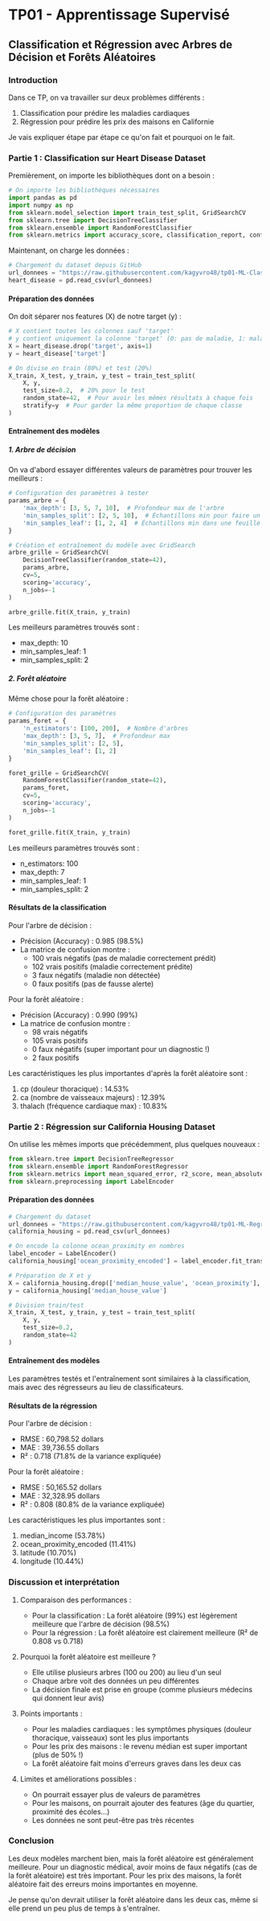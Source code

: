 # TP01 - Apprentissage Supervisé
## Classification et Régression avec Arbres de Décision et Forêts Aléatoires

### Introduction
Dans ce TP, on va travailler sur deux problèmes différents :
1. Classification pour prédire les maladies cardiaques
2. Régression pour prédire les prix des maisons en Californie

Je vais expliquer étape par étape ce qu'on fait et pourquoi on le fait.

### Partie 1 : Classification sur Heart Disease Dataset

Premièrement, on importe les bibliothèques dont on a besoin :

```python
# On importe les bibliothèques nécessaires
import pandas as pd
import numpy as np
from sklearn.model_selection import train_test_split, GridSearchCV
from sklearn.tree import DecisionTreeClassifier
from sklearn.ensemble import RandomForestClassifier
from sklearn.metrics import accuracy_score, classification_report, confusion_matrix
```

Maintenant, on charge les données :

```python
# Chargement du dataset depuis GitHub
url_donnees = "https://raw.githubusercontent.com/kagyvro48/tp01-ML-Classification-Heart-disease-dataset/main/heart_classification.csv"
heart_disease = pd.read_csv(url_donnees)
```

#### Préparation des données

On doit séparer nos features (X) de notre target (y) :

```python
# X contient toutes les colonnes sauf 'target'
# y contient uniquement la colonne 'target' (0: pas de maladie, 1: maladie)
X = heart_disease.drop('target', axis=1)
y = heart_disease['target']

# On divise en train (80%) et test (20%)
X_train, X_test, y_train, y_test = train_test_split(
    X, y,
    test_size=0.2,  # 20% pour le test
    random_state=42,  # Pour avoir les mêmes résultats à chaque fois
    stratify=y  # Pour garder la même proportion de chaque classe
)
```

#### Entraînement des modèles

##### 1. Arbre de décision
On va d'abord essayer différentes valeurs de paramètres pour trouver les meilleurs :

```python
# Configuration des paramètres à tester
params_arbre = {
    'max_depth': [3, 5, 7, 10],  # Profondeur max de l'arbre
    'min_samples_split': [2, 5, 10],  # Échantillons min pour faire un split
    'min_samples_leaf': [1, 2, 4]  # Échantillons min dans une feuille
}

# Création et entraînement du modèle avec GridSearch
arbre_grille = GridSearchCV(
    DecisionTreeClassifier(random_state=42),
    params_arbre,
    cv=5,
    scoring='accuracy',
    n_jobs=-1
)

arbre_grille.fit(X_train, y_train)
```

Les meilleurs paramètres trouvés sont :
- max_depth: 10
- min_samples_leaf: 1
- min_samples_split: 2

##### 2. Forêt aléatoire
Même chose pour la forêt aléatoire :

```python
# Configuration des paramètres
params_foret = {
    'n_estimators': [100, 200],  # Nombre d'arbres
    'max_depth': [3, 5, 7],  # Profondeur max
    'min_samples_split': [2, 5],
    'min_samples_leaf': [1, 2]
}

foret_grille = GridSearchCV(
    RandomForestClassifier(random_state=42),
    params_foret,
    cv=5,
    scoring='accuracy',
    n_jobs=-1
)

foret_grille.fit(X_train, y_train)
```

Les meilleurs paramètres trouvés sont :
- n_estimators: 100
- max_depth: 7
- min_samples_leaf: 1
- min_samples_split: 2

#### Résultats de la classification

Pour l'arbre de décision :
- Précision (Accuracy) : 0.985 (98.5%)
- La matrice de confusion montre :
  - 100 vrais négatifs (pas de maladie correctement prédit)
  - 102 vrais positifs (maladie correctement prédite)
  - 3 faux négatifs (maladie non détectée)
  - 0 faux positifs (pas de fausse alerte)

Pour la forêt aléatoire :
- Précision (Accuracy) : 0.990 (99%)
- La matrice de confusion montre :
  - 98 vrais négatifs
  - 105 vrais positifs
  - 0 faux négatifs (super important pour un diagnostic !)
  - 2 faux positifs

Les caractéristiques les plus importantes d'après la forêt aléatoire sont :
1. cp (douleur thoracique) : 14.53%
2. ca (nombre de vaisseaux majeurs) : 12.39%
3. thalach (fréquence cardiaque max) : 10.83%

### Partie 2 : Régression sur California Housing Dataset

On utilise les mêmes imports que précédemment, plus quelques nouveaux :

```python
from sklearn.tree import DecisionTreeRegressor
from sklearn.ensemble import RandomForestRegressor
from sklearn.metrics import mean_squared_error, r2_score, mean_absolute_error
from sklearn.preprocessing import LabelEncoder
```

#### Préparation des données

```python
# Chargement du dataset
url_donnees = "https://raw.githubusercontent.com/kagyvro48/tp01-ML-Regression-California-Houses-Prices-dataset/main/housing.csv"
california_housing = pd.read_csv(url_donnees)

# On encode la colonne ocean_proximity en nombres
label_encoder = LabelEncoder()
california_housing['ocean_proximity_encoded'] = label_encoder.fit_transform(california_housing['ocean_proximity'])

# Préparation de X et y
X = california_housing.drop(['median_house_value', 'ocean_proximity'], axis=1)
y = california_housing['median_house_value']

# Division train/test
X_train, X_test, y_train, y_test = train_test_split(
    X, y,
    test_size=0.2,
    random_state=42
)
```

#### Entraînement des modèles

Les paramètres testés et l'entraînement sont similaires à la classification, mais avec des régresseurs au lieu de classificateurs.

#### Résultats de la régression

Pour l'arbre de décision :
- RMSE : 60,798.52 dollars
- MAE : 39,736.55 dollars
- R² : 0.718 (71.8% de la variance expliquée)

Pour la forêt aléatoire :
- RMSE : 50,165.52 dollars
- MAE : 32,328.95 dollars
- R² : 0.808 (80.8% de la variance expliquée)

Les caractéristiques les plus importantes sont :
1. median_income (53.78%)
2. ocean_proximity_encoded (11.41%)
3. latitude (10.70%)
4. longitude (10.44%)

### Discussion et interprétation

1. Comparaison des performances :
   - Pour la classification : La forêt aléatoire (99%) est légèrement meilleure que l'arbre de décision (98.5%)
   - Pour la régression : La forêt aléatoire est clairement meilleure (R² de 0.808 vs 0.718)

2. Pourquoi la forêt aléatoire est meilleure ?
   - Elle utilise plusieurs arbres (100 ou 200) au lieu d'un seul
   - Chaque arbre voit des données un peu différentes
   - La décision finale est prise en groupe (comme plusieurs médecins qui donnent leur avis)

3. Points importants :
   - Pour les maladies cardiaques : les symptômes physiques (douleur thoracique, vaisseaux) sont les plus importants
   - Pour les prix des maisons : le revenu médian est super important (plus de 50% !)
   - La forêt aléatoire fait moins d'erreurs graves dans les deux cas

4. Limites et améliorations possibles :
   - On pourrait essayer plus de valeurs de paramètres
   - Pour les maisons, on pourrait ajouter des features (âge du quartier, proximité des écoles...)
   - Les données ne sont peut-être pas très récentes

### Conclusion

Les deux modèles marchent bien, mais la forêt aléatoire est généralement meilleure. Pour un diagnostic médical, avoir moins de faux négatifs (cas de la forêt aléatoire) est très important. Pour les prix des maisons, la forêt aléatoire fait des erreurs moins importantes en moyenne.

Je pense qu'on devrait utiliser la forêt aléatoire dans les deux cas, même si elle prend un peu plus de temps à s'entraîner.

